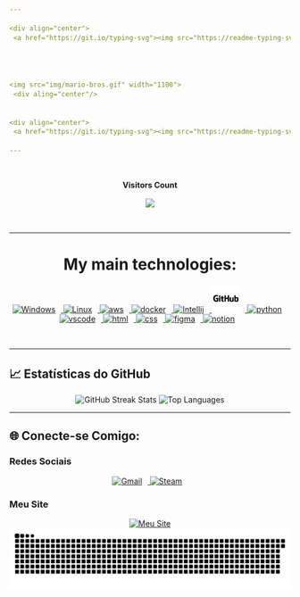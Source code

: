 ```yaml
---

<div align="center">
 <a href="https://git.io/typing-svg"><img src="https://readme-typing-svg.herokuapp.com?font=Fira+Code&size=28&duration=4000&pause=800&color=4E2CF7&center=true&vCenter=true&repeat=false&width=435&lines=%F0%9F%91%8B%F0%9F%8F%BB+Welcome+to+My+GitHub!%F0%9F%91%8B%F0%9F%8F%BB" alt="Typing SVG" /></a></div>

 


<img src="img/mario-bros.gif" width="1100">
 <div aling="center"/>

 
<div align="center">
 <a href="https://git.io/typing-svg"><img src="https://readme-typing-svg.herokuapp.com?font=Fira+Code&size=26&duration=5000&pause=800&color=4E2CF7&center=true&vCenter=true&width=545&lines=Hello%2C+my+name+is+%C3%81lifi+Ralph!;I+from+Rio+de+Janeiro%2C+Brazil;i+study+Software+Engineering+;at+Cruzeiro+do+Sul+University;+and+i+study+cloud+compute;+at+Escola+da+Nuvem." alt="Typing SVG" /></a> </div>
 
---
```


<div align="center">
<br><p align="centre"><b>Visitors Count</b></p>  
<p align="center"><img align="center" src="https://profile-counter.glitch.me/{oalifiralph}/count.svg" /></p> 
<br></div>

---

<div align="center">

# My main technologies:

<a href="https://www.microsoft.com/pt-br/power-platform/products/power-bi" target="_blank" rel="noreferrer">
      <img  alt="Windows" height="50px" style="padding-right:10px;"src="https://cdn.jsdelivr.net/gh/devicons/devicon/icons/windows11/windows11-original.svg">
  </a>
<a href="https://www.kernel.com/pt-br" target="_blank" rel="noreferrer">
      <img  alt="Linux" height="50px" style="padding-right:10px;" src="https://cdn.jsdelivr.net/gh/devicons/devicon/icons/linux/linux-original.svg"/>
<a href="https://aws.amazon.com/pt/?nc2=h_lg" target="_blank" rel="noreferrer">
      <img  alt="aws" height="50px" style="padding-right:10px;" src="https://download.logo.wine/logo/Amazon_Web_Services/Amazon_Web_Services-Logo.wine.png" />
  </a>
 <a href="https://docker.com//" target="_blank" rel="noreferrer">
      <img  alt="docker" height="50px" style="padding-right:10px;"src="https://cdn.jsdelivr.net/gh/devicons/devicon/icons/docker/docker-original.svg"/>
  </a>
<a href="https://git-scm.com/downloads" target="_blank" rel="noreferrer">
      <img  alt="Intellij" height="50px" style="padding-right:10px;" src="https://cdn.worldvectorlogo.com/logos/git-bash.svg"/>
  </a>
 <a href="https://github.com/oalifiralph" target="_blank" rel="noreferrer">
      <img  alt="Github" height="50px" style="padding-right:10px;" src="img/github-logo-png_seeklogo-273184.svg"/>
   </a>
<a href="https://www.python.org/" target="_blank" rel="noreferrer">
      <img  alt="python" height="50px" style="padding-right:10px;" src="https://cdn.jsdelivr.net/gh/devicons/devicon/icons/python/python-original.svg" />
  </a>
<a href="https://code.visualstudio.com/" target="_blank" rel="noreferrer">
      <img  alt="vscode" height="50px" style="padding-right:10px;"src="https://cdn.jsdelivr.net/gh/devicons/devicon/icons/vscode/vscode-original.svg"/>
  </a>
<a href="https://www.w3.org/html/" target="_blank" rel="noreferrer">
      <img  alt="html" height="50px" style="padding-right:10px;"src="https://cdn.jsdelivr.net/gh/devicons/devicon/icons/html5/html5-original.svg"/>
  </a>
<a href="https://https://www.w3.org/Style/CSS/" target="_blank" rel="noreferrer">
      <img  alt="css" height="60px" style="padding-right:10px;"src="https://cdn.jsdelivr.net/gh/devicons/devicon/icons/css3/css3-original-wordmark.svg"/>
  </a>
<a href="https://https://www.figma.com/" target="_blank" rel="noreferrer">
      <img  alt="figma" height="50px" style="padding-right:10px;"src="https://cdn.jsdelivr.net/gh/devicons/devicon/icons/figma/figma-original.svg"/>
  </a>
<a href="https://www.notion.so/" target="_blank" rel="noreferrer">
      <img  alt="notion" height="50px" style="padding-right:10px;"src="https://upload.wikimedia.org/wikipedia/commons/thumb/e/e9/Notion-logo.svg/2048px-Notion-logo.svg.png"/>
  </a>
 </p> 
 <br></div>

---

## 📈 Estatísticas do GitHub

<div align="center">
<img width=48% src="https://github-readme-streak-stats.herokuapp.com?user=oalifiralph&theme=dracula&mode=weekly" alt="GitHub Streak Stats" />
<img width=48% src="https://github-readme-stats.vercel.app/api/top-langs/?username=oalifiralph&show_icons=true&theme=dracula&layout=compact" alt="Top Languages" />
</div>

---

## 🌐 Conecte-se Comigo:

### Redes Sociais
<div align="center">
<a href="mailto:contatoalifiralph@gmail.com" target="_blank" rel="noreferrer">
      <img  alt="Gmail" height="45px" style="padding-right:10px;" src="https://upload.wikimedia.org/wikipedia/commons/7/7e/Gmail_icon_%282020%29.svg" />
  </a>
 <a href="https://www.linkedin.com/in/oalifiralph/" target="_blank" rel="noreferrer">
      <img  alt="Steam" height="50px" style="padding-right:10px;"src="https://upload.wikimedia.org/wikipedia/commons/thumb/8/81/LinkedIn_icon.svg/800px-LinkedIn_icon.svg.png?20210220164014"/>
  
 </a>
</div>

### Meu Site
<div align="center">
<a href="https://www.ardeveloper.com.br" target="_blank"><img src="https://img.shields.io/badge/-ardeveloper.com.br-0078D6?style=for-the-badge&logo=internet-explorer&logoColor=white" alt="Meu Site"></a>
</div>


<img src=".github/workflows/github-user-contribution (1).svg"/> 


